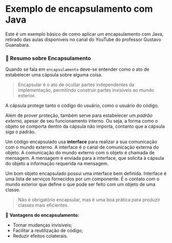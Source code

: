 # Exemplo de encapsulamento com Java

Este é um exemplo básico de como aplicar um encapsulamento com Java, retirado das aulas disponíveis no canal do YouTube do professor Gustavo Guanabara.

### :bookmark_tabs: Resumo sobre Encapsulamento

Quando se fala em `encapsulamento` deve-se entender como o ato de estabelecer uma cápsula sobre alguma coisa. 
> Encapsular é o ato de ocultar partes independentes da implementação, permitindo construir partes invisíveis ao mundo exterior. 

A cápsula protege tanto o código do usuário, como o usuário do código. 

Além de prover proteção, também serve para estabelecer um _padrão externo_, apesar de seu funcionamento interno. Ou seja, a forma como o objeto se comporta dentro da cápsula não importa, contanto que a cápsula siga o padrão. 

Um código encapsulado usa __interface__ para realizar a sua comunicação com o mundo externo. 
A interface é o canal de comunicação externa do objeto.  A comunicação do mundo externo com o objeto é chamada de mensagem. A mensagem é enviada para a interface, que solicita à cápsula do objeto a informação requerida na mensagem. 

Um bom objeto encapsulado possui uma interface bem definida. Interface é uma lista de serviços fornecidos por um componente. É o contato com o mundo exterior que define o que pode ser feito com um objeto de uma classe. 

>Não é obrigatório encapsular, mas é uma boa prática para produzir classes mais eficientes.

:dart: __Vantagens do encapsulamento:__
 - Tornar mudanças invisíveis;
 - Facilitar a reutilização de código;
 - Reduzir efeitos colaterais. 
